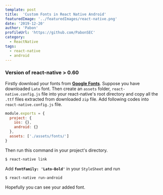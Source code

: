 ```yaml
---
template: post
title:  'Custom Fonts in React Native Android'
featuredImage: '../featuredImages/react-native.png'
date: '2019-12-20'
author: 'Pabon'
profileUrl: 'https://github.com/PabonSEC'
category:
  - ReactNative
tags: 
  - react-native
  - android
---
```


### Version of react-native > 0.60

Firstly download your fonts from **[Google Fonts](https://fonts.google.com/)**. Suppose you have downloaded `Lato` font. Then create an `assets` folder, `react-native.config.js` file into your react-native's root directory and copy all the `.ttf` files extracted from  downloaded `zip` file. Add following codes into `react-native.config.js` file.

<div class=fakeMenu>
</div>

```javascript
module.exports = {
  project: {
    ios: {},
    android: {}
  },
  assets: ['./assets/fonts/']
}
```

Then run this command in your project's directory.

<div class=fakeMenu>
  <div class="fakeButtons fakeClose"></div>
  <div class="fakeButtons fakeMinimize"></div>
  <div class="fakeButtons fakeZoom"></div>
</div>

```bash
$ react-native link
```

Add **`fontFamily: 'Lato-Bold'`** in your `StyleSheet` and run

<div class=fakeMenu>
  <div class="fakeButtons fakeClose"></div>
  <div class="fakeButtons fakeMinimize"></div>
  <div class="fakeButtons fakeZoom"></div>
</div>

```bash
$ react-native run-android
```

Hopefully you can see your added font.
